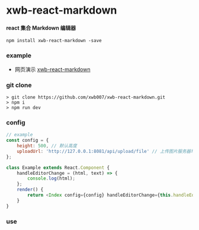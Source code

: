 # xwb-react-markdown

#### react 集合 Markdown 编辑器

```shell
npm install xwb-react-markdown -save
```

### example

-   网页演示 [xwb-react-markdown](http://htmlpreview.github.io/?https://github.com/modood/Administrative-divisions-of-China)

### git clone

```shell
> git clone https://github.com/xwb007/xwb-react-markdown.git
> npm i
> npm run dev
```

### config

```js
// example
const config = {
    height: 500, // 默认高度
    uploadUrl: 'http://127.0.0.1:8081/api/upload/file' // 上传图片服务器地址
};

class Example extends React.Component {
    handleEditorChange = (html, text) => {
        console.log(html);
    };
    render() {
        return <Index config={config} handleEditorChange={this.handleEditorChange} />;
    }
}
```

### use

```js

```

